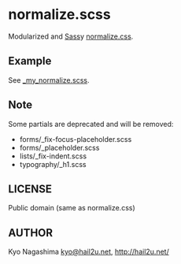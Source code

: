 normalize.scss
==============

Modularized and [Sass](http://sass-lang.com/)y [normalize.css](http://necolas.github.com/normalize.css/).


Example
-------

See [\_my\_normalize.scss](https://github.com/hail2u/normalize.scss/blob/master/_my_normalize.scss).


Note
----

Some partials are deprecated and will be removed:

  - forms/\_fix-focus-placeholder.scss
  - forms/\_placeholder.scss
  - lists/\_fix-indent.scss
  - typography/\_h1.scss


LICENSE
-------

Public domain (same as normalize.css)


AUTHOR
------

Kyo Nagashima <kyo@hail2u.net>, http://hail2u.net/
